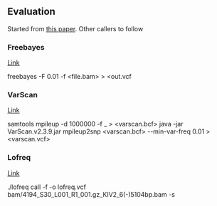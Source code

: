 ## Evaluation
Started from [this paper](https://www.nature.com/articles/srep43169?WT.feed_name=subjects_biotechnology). Other callers to follow

### Freebayes

[Link](https://github.com/ekg/freebayes)

freebayes -F 0.01 -f <fasta> <file.bam> > <out.vcf

### VarScan

[Link](https://sourceforge.net/projects/varscan/files/)

samtools mpileup -d 1000000 -f <fasta>_<bam> > <varscan.bcf>
java -jar VarScan.v2.3.9.jar mpileup2snp <varscan.bcf> --min-var-freq 0.01  > <varscan.vcf>


### Lofreq

[Link](http://csb5.github.io/lofreq/)

./lofreq call -f <fasta> -o lofreq.vcf bam/4194_S30_L001_R1_001.gz_KIV2_6\(-\)5104bp.bam -s
